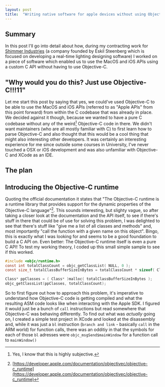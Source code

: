 ```yaml
---
layout: post
title:  "Writing native software for apple devices without using Objective-C"
---
```


## Summary
In this post I'll go into detail about how, during my contracting work for [Shimmer Industries](https://www.shimmerindustries.com/) (a company founded by Eskil Steenberg which is focused on developing a real-time lighting designing software) I worked on a piece of software which enabled us to use the MacOS and iOS APIs using a custom C API without having to use Objective-C.

## "Why would you do this? Just use Objective-C!!!11"
Let me start this post by saying that yes, we could've used Objective-C to be able to use the MacOS and iOS APIs (referred to as "Apple APIs" from this point forward) from within the C codebase that was already in place. We decided against it though, because we wanted to have a pure C codebase without any of the weird[^1] Objective-C code in there. We didn't want maintainers (who are all mostly familiar with C) to first learn how to parse Objective-C and also thought that this would be a cool thing that might also interesting other developers. It was certainly an interesting experience for me since outside some courses in University, I've never touched a OSX or iOS development and was also unfamiliar with Objective-C and XCode as an IDE.

## The plan

## Introducing the Objective-C runtime
Quoting the official documentation it states that "The Objective-C runtime is a runtime library that provides support for the dynamic properties of the Objective-C language"[^2]. This sounds interesting, but slighty vague, so after taking a closer look at the documentation and the API itself, to see if there's stuff in there that could be of use for solving this problem, I was delighted to see that there's stuff like "give me a list of all classes and methods" and, most importantly "call the function with a given name on this object". Bingo, this is exactly what I was looking for and seems to be a good foundation to build a C API on. Even better: The Objective-C runtime itself is even a pure C API! To test my working theory, I coded up this small simple sample to see if this worked.

```c
#include <objc/runtime.h>
const int totalClassCount = objc_getClassList( NULL, 0 );
const size_t totalClassBufferSizeInBytes = totalClassCount * sizeof( Class );

Class* ppClasses = ( Class* )malloc( totalClassBufferSizeInBytes );
objc_getClassList(ppClasses, totalClassCount);
```


So to first figure out how to approach this problem, it's imperative to understand how Objective-C code is getting compiled and what the resulting ASM code looks like when interacting with the Apple SDK. I figured it would just be a bunch of `call` instructions but read somewhere that Objective-C was behaving differently. To find out what was *actually* going on, I created a simple test project in XCode and looked at the disassembly and, while it was just a `bl` instruction (`branch and link` - basically `call` in the ARM world) for function calls, there was an odditiy in that the symbols for each of those `bl` adresses were `objc_msgSend$mainWindow` for a function call to `mainWindow()`


[^1]: Yes, I know that this is highly subjective.
[^2]: [https://developer.apple.com/documentation/objectivec/objective-c_runtime](https://developer.apple.com/documentation/objectivec/objective-c_runtime)
